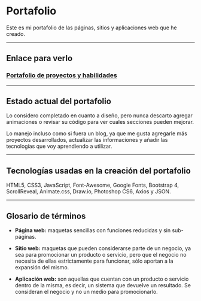 # Portafolio
Este es mi portafolio de las páginas, sitios y aplicaciones web que he creado. 
___
## Enlace para verlo
### [Portafolio de proyectos y habilidades](https://bit.ly/hernanreiq)
___
## Estado actual del portafolio
Lo considero completado en cuanto a diseño, pero nunca descarto agregar animaciones o revisar su código para ver cuales secciones pueden mejorar.

Lo manejo incluso como si fuera un blog, ya que me gusta agregarle más proyectos desarrollados, actualizar las informaciones y añadir las tecnologías que voy aprendiendo a utilizar.
___
## Tecnologías usadas en la creación del portafolio
HTML5, CSS3, JavaScript, Font-Awesome, Google Fonts, Bootstrap 4, ScrollReveal, Animate.css, Draw.io, Photoshop CS6, Axios y JSON. 
___
## Glosario de términos 
* **Página web:** maquetas sencillas con funciones reducidas y sin sub-páginas.

* **Sitio web:** maquetas que pueden considerarse parte de un negocio, ya sea para promocionar un producto o servicio, pero que el negocio no necesita de ellas estrictamente para funcionar, sólo aportan a la expansión del mismo.

* **Aplicación web:** son aquellas que cuentan con un producto o servicio dentro de la misma, es decir, un sistema que devuelve un resultado. Se consideran el negocio y no un medio para promocionarlo.